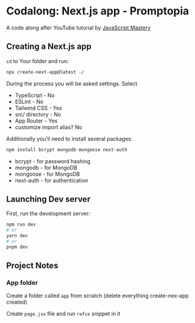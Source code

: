 # Codalong: Next.js app - Promptopia

A code along after YouTube tutorial by [JavaScript Mastery](https://www.youtube.com/watch?v=wm5gMKuwSYk&t=2733s)

## Creating a Next.js app

`cd` to Your folder and run:

```bash
npx create-next-app@latest ./
```

During the process you will be asked settings. Select

- TypeScript - No
- ESLint - No
- Tailwind CSS - Yes
- src/ directory - No
- App Router - Yes
- customize import alias? No

Additionally you'll need to install several packages:

```bash
npm install bcrypt mongodb mongoose next-auth
```

- bcrypt - for password hashing
- mongodb - for MongoDB
- mongoose - for MongoDB
- next-auth - for authentication

## Launching Dev server

First, run the development server:

```bash
npm run dev
# or
yarn dev
# or
pnpm dev
```


## Project Notes

### App folder

Create a folder called `app` from scratch (delete everything create-nex-app created)

Create `page.jsx` file and run `rafce` snippet in it